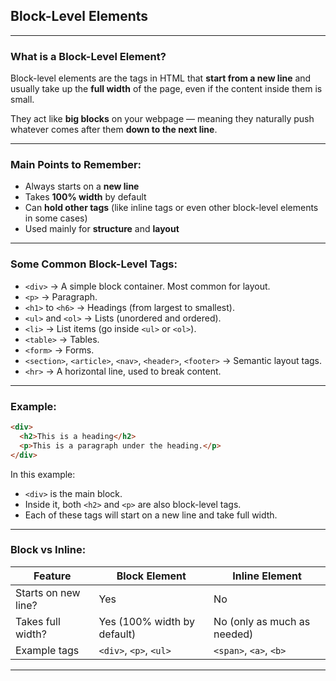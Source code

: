 ## Block-Level Elements

---

### What is a Block-Level Element?

Block-level elements are the tags in HTML that **start from a new line** and usually take up the **full width** of the page, even if the content inside them is small.

They act like **big blocks** on your webpage — meaning they naturally push whatever comes after them **down to the next line**.

---

### Main Points to Remember:

* Always starts on a **new line**
* Takes **100% width** by default
* Can **hold other tags** (like inline tags or even other block-level elements in some cases)
* Used mainly for **structure** and **layout**

---

### Some Common Block-Level Tags:

* `<div>` → A simple block container. Most common for layout.
* `<p>` → Paragraph.
* `<h1>` to `<h6>` → Headings (from largest to smallest).
* `<ul>` and `<ol>` → Lists (unordered and ordered).
* `<li>` → List items (go inside `<ul>` or `<ol>`).
* `<table>` → Tables.
* `<form>` → Forms.
* `<section>`, `<article>`, `<nav>`, `<header>`, `<footer>` → Semantic layout tags.
* `<hr>` → A horizontal line, used to break content.

---

### Example:

```html
<div>
  <h2>This is a heading</h2>
  <p>This is a paragraph under the heading.</p>
</div>
```

In this example:

* `<div>` is the main block.
* Inside it, both `<h2>` and `<p>` are also block-level tags.
* Each of these tags will start on a new line and take full width.

---

### Block vs Inline:

| Feature             | Block Element               | Inline Element              |
| ------------------- | --------------------------- | --------------------------- |
| Starts on new line? | Yes                         | No                          |
| Takes full width?   | Yes (100% width by default) | No (only as much as needed) |
| Example tags        | `<div>`, `<p>`, `<ul>`      | `<span>`, `<a>`, `<b>`      |

---

